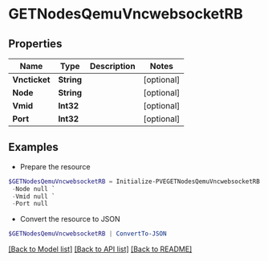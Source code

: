 # GETNodesQemuVncwebsocketRB
## Properties

Name | Type | Description | Notes
------------ | ------------- | ------------- | -------------
**Vncticket** | **String** |  | [optional] 
**Node** | **String** |  | [optional] 
**Vmid** | **Int32** |  | [optional] 
**Port** | **Int32** |  | [optional] 

## Examples

- Prepare the resource
```powershell
$GETNodesQemuVncwebsocketRB = Initialize-PVEGETNodesQemuVncwebsocketRB  -Vncticket null `
 -Node null `
 -Vmid null `
 -Port null
```

- Convert the resource to JSON
```powershell
$GETNodesQemuVncwebsocketRB | ConvertTo-JSON
```

[[Back to Model list]](../README.md#documentation-for-models) [[Back to API list]](../README.md#documentation-for-api-endpoints) [[Back to README]](../README.md)

